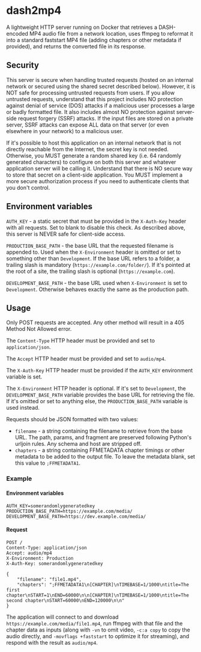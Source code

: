 # dash2mp4

A lightweight HTTP server running on Docker that retrieves a DASH-encoded MP4 audio file from a network location, uses ffmpeg to reformat it into a standard faststart MP4 file (adding chapters or other metadata if provided), and returns the converted file in its response.

## Security

This server is secure when handling trusted requests (hosted on an internal network or secured using the shared secret described below). However, it is NOT safe for processing untrusted requests from users. If you allow untrusted requests, understand that this project includes NO protection against denial of service (DOS) attacks if a malicious user processes a large or badly formatted file. It also includes almost NO protection against server-side request forgery (SSRF) attacks. If the input files are stored on a private server, SSRF attacks can expose ALL data on that server (or even elsewhere in your network) to a malicious user.

If it's possible to host this application on an internal network that is not directly reachable from the Internet, the secret key is not needed. Otherwise, you MUST generate a random shared key (i.e. 64 randomly generated characters) to configure on both this server and whatever application server will be calling it. Understand that there is NO secure way to store that secret on a client-side application. You MUST implement a more secure authorization process if you need to authenticate clients that you don't control.

## Environment variables

`AUTH_KEY` - a static secret that must be provided in the `X-Auth-Key` header with all requests. Set to blank to disable this check. As described above, this server is NEVER safe for client-side access.

`PRODUCTION_BASE_PATH` - the base URL that the requested filename is appended to. Used when the `X-Environment` header is omitted or set to something other than `Development`. If the base URL refers to a folder, a trailing slash is mandatory (`https://example.com/folder/`). If it's pointed at the root of a site, the trailing slash is optional (`https://example.com`).

`DEVELOPMENT_BASE_PATH` - the base URL used when `X-Environment` is set to `Development`. Otherwise behaves exactly the same as the production path.

## Usage

Only POST requests are accepted. Any other method will result in a 405 Method Not Allowed error.

The `Content-Type` HTTP header must be provided and set to `application/json`.

The `Accept` HTTP header must be provided and set to `audio/mp4`.

The `X-Auth-Key` HTTP header must be provided if the `AUTH_KEY` environment variable is set.

The `X-Environment` HTTP header is optional. If it's set to `Development`, the `DEVELOPMENT_BASE_PATH` variable provides the base URL for retrieving the file. If it's omitted or set to anything else, the `PRODUCTION_BASE_PATH` variable is used instead.

Requests should be JSON formatted with two values:
* `filename` - a string containing the filename to retrieve from the base URL. The path, params, and fragment are preserved following Python's urljoin rules. Any schema and host are stripped off.
* `chapters` - a string containing FFMETADATA chapter timings or other metadata to be added to the output file. To leave the metadata blank, set this value to `;FFMETADATA1`.

### Example
#### Environment variables
```
AUTH_KEY=somerandomlygeneratedkey
PRODUCTION_BASE_PATH=https://example.com/media/
DEVELOPMENT_BASE_PATH=https://dev.example.com/media/
```
#### Request
```
POST /
Content-Type: application/json
Accept: audio/mp4
X-Environment: Production
X-Auth-Key: somerandomlygeneratedkey

{
    "filename": "file1.mp4",
    "chapters": ";FFMETADATA1\n[CHAPTER]\nTIMEBASE=1/1000\ntitle=The first chapter\nSTART=1\nEND=60000\n\n[CHAPTER]\nTIMEBASE=1/1000\ntitle=The second chapter\nSTART=60000\nEND=120000\n\n"
}
```

The application will connect to and download `https://example.com/media/file1.mp4`, run ffmpeg with that file and the chapter data as inputs (along with `-vn` to omit video, `-c:a copy` to copy the audio directly, and `-movflags +faststart` to optimize it for streaming), and respond with the result as `audio/mp4`.